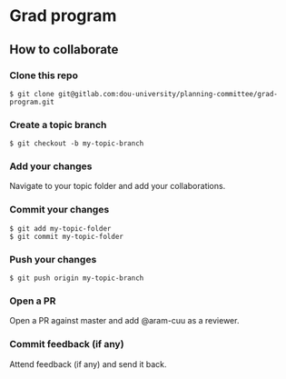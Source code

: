 # Grad program
## How to collaborate

### Clone this repo
```shell
$ git clone git@gitlab.com:dou-university/planning-committee/grad-program.git
```

### Create a topic branch
```shell
$ git checkout -b my-topic-branch
```

### Add your changes
Navigate to your topic folder and add your collaborations.

### Commit your changes
```shell
$ git add my-topic-folder
$ git commit my-topic-folder
```

### Push your changes
```shell
$ git push origin my-topic-branch
```

### Open a PR
Open a PR against master and add @aram-cuu as a reviewer.

### Commit feedback (if any)
Attend feedback (if any) and send it back.
